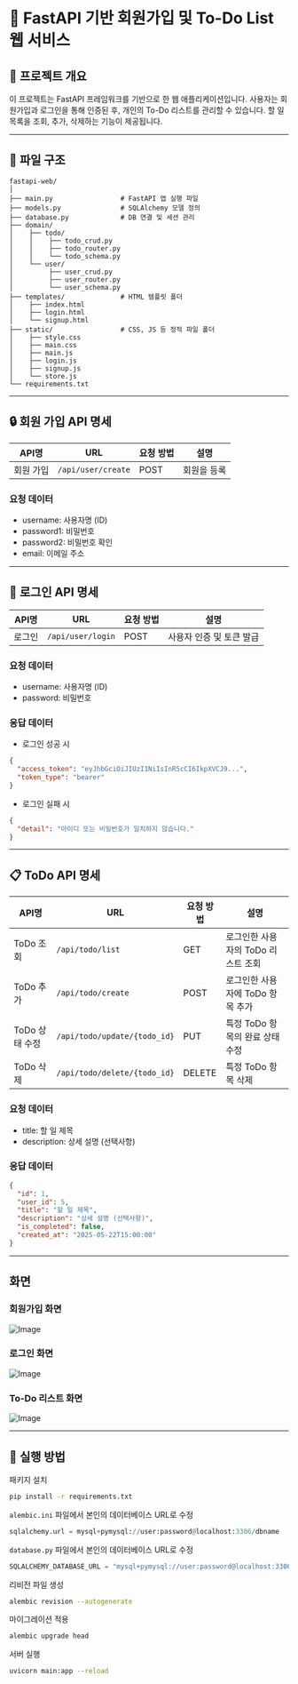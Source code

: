 # 📝 FastAPI 기반 회원가입 및 To-Do List 웹 서비스
## 📌 프로젝트 개요
이 프로젝트는 FastAPI 프레임워크를 기반으로 한 웹 애플리케이션입니다. 사용자는 회원가입과 로그인을 통해 인증된 후, 개인의 To-Do 리스트를 관리할 수 있습니다. 할 일 목록을 조회, 추가, 삭제하는 기능이 제공됩니다.

---

## 📂 파일 구조
```
fastapi-web/
│
├── main.py                 # FastAPI 앱 실행 파일
├── models.py               # SQLAlchemy 모델 정의
├── database.py             # DB 연결 및 세션 관리
├── domain/            
│    ├── todo/
│    │    ├── todo_crud.py
│    │    ├── todo_router.py
│    │    └── todo_schema.py
│    └── user/
│         ├── user_crud.py
│         ├── user_router.py
│         └── user_schema.py
├── templates/              # HTML 템플릿 폴더 
│    ├── index.html
│    ├── login.html
│    └── signup.html
├── static/                 # CSS, JS 등 정적 파일 폴더
│    ├── style.css
│    ├── main.css
│    ├── main.js
│    ├── login.js 
│    ├── signup.js 
│    └── store.js
└── requirements.txt
```

---

## 🔒 회원 가입 API 명세

| API명   | URL            | 요청 방법 | 설명          |
|---------|----------------|-----------|---------------|
| 회원 가입 | `/api/user/create` | POST      | 회원을 등록 |

### 요청 데이터

- username: 사용자명 (ID)
- password1: 비밀번호
- password2: 비밀번호 확인
- email: 이메일 주소

---

## 🔐 로그인 API 명세

| API명   | URL            | 요청 방법 | 설명                |
|---------|----------------|-----------|---------------------|
| 로그인  | `/api/user/login` | POST      | 사용자 인증 및 토큰 발급 |

### 요청 데이터

- username: 사용자명 (ID)
- password: 비밀번호

### 응답 데이터

- 로그인 성공 시
```json
{
  "access_token": "eyJhbGciOiJIUzI1NiIsInR5cCI6IkpXVCJ9...",
  "token_type": "bearer"
}
```

- 로그인 실패 시
```json
{
  "detail": "아이디 또는 비밀번호가 일치하지 않습니다."
}
```

---

## 📋 ToDo API 명세

| API명      | URL                          | 요청 방법  | 설명                  |
| --------- | ---------------------------- | ------ | ------------------- |
|  ToDo 조회 | `/api/todo/list`             | GET    | 로그인한 사용자의 ToDo 리스트 조회 |
| ToDo 추가     | `/api/todo/create`           | POST   | 로그인한 사용자에 ToDo 항목 추가  |
| ToDo 상태 수정  | `/api/todo/update/{todo_id}` | PUT    | 특정 ToDo 항목의 완료 상태 수정  |
| ToDo 삭제     | `/api/todo/delete/{todo_id}` | DELETE | 특정 ToDo 항목 삭제         |

### 요청 데이터

- title: 할 일 제목
- description: 상세 설명 (선택사항)

### 응답 데이터

```json
{
  "id": 1,
  "user_id": 5,
  "title": "할 일 제목",
  "description": "상세 설명 (선택사항)",
  "is_completed": false,
  "created_at": "2025-05-22T15:00:00"
}
```

---

## 화면

### 회원가입 화면
![Image](https://github.com/user-attachments/assets/cc4cc40f-5f92-416f-a137-50afd92d2924)
### 로그인 화면
![Image](https://github.com/user-attachments/assets/34c045e0-aeb3-4954-b99b-76b0e8d17b03)
### To-Do 리스트 화면
![Image](https://github.com/user-attachments/assets/56b75530-5b9f-4059-b41c-ac9ea655c2ed)

---

## 🚀 실행 방법
패키지 설치
```bash
pip install -r requirements.txt
```
`alembic.ini` 파일에서 본인의 데이터베이스 URL로 수정
```python
sqlalchemy.url = mysql+pymysql://user:password@localhost:3306/dbname
```
`database.py` 파일에서 본인의 데이터베이스 URL로 수정
```python
SQLALCHEMY_DATABASE_URL = "mysql+pymysql://user:password@localhost:3306/dbname"
```
리비전 파일 생성
```bash
alembic revision --autogenerate
```
마이그레이션 적용
```bash
alembic upgrade head
```
서버 실행
```bash
uvicorn main:app --reload
```